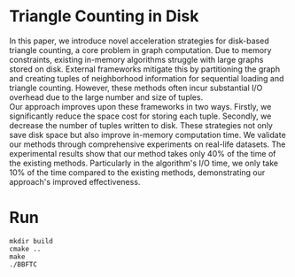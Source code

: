 # Triangle Counting in Disk
In this paper, we introduce novel acceleration strategies for disk-based triangle counting, a core problem in graph computation. Due to memory constraints, existing in-memory algorithms struggle with large graphs stored on disk. External frameworks mitigate this by partitioning the graph and creating tuples of neighborhood information for sequential loading and triangle counting. However, these methods often incur substantial I/O overhead due to the large number and size of tuples.   
Our approach improves upon these frameworks in two ways. Firstly, we significantly reduce the space cost for storing each tuple. Secondly, we decrease the number of tuples written to disk. These strategies not only save disk space but also improve in-memory computation time.   We validate our methods through comprehensive experiments on real-life datasets. The experimental results show that our method takes only 40\% of the time of the existing methods. Particularly in the algorithm's I/O time, we only take 10\% of the time compared to the existing methods, demonstrating our approach's improved effectiveness.

# Run
```
mkdir build
cmake ..
make
./BBFTC
```